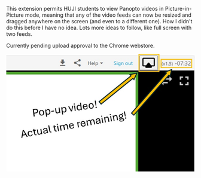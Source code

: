 This extension permits HUJI students to view Panopto videos in Picture-in-Picture mode, meaning that any of the video feeds can now be resized and dragged anywhere on the screen (and even to a different one). How I didn't do this before I have no idea. Lots more ideas to follow, like full screen with two feeds.

Currently pending upload approval to the Chrome webstore.

<img src="screenshot.jpg" />
